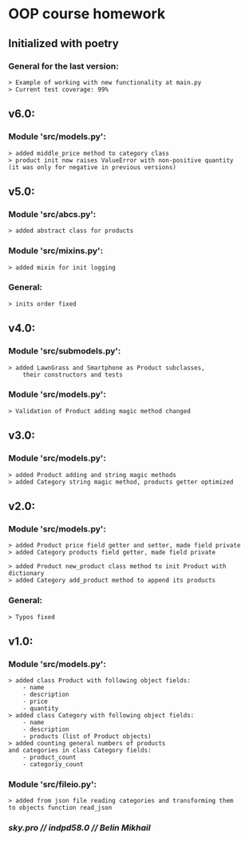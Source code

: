 # OOP course homework

## Initialized with poetry

### General for the last version:
    
    > Example of working with new functionality at main.py
    > Current test coverage: 99%

## v6.0:

### Module 'src/models.py':

    > added middle_price method to category class
    > product init now raises ValueError with non-positive quantity
    (it was only for negative in previous versions)

## v5.0:

### Module 'src/abcs.py':

    > added abstract class for products

### Module 'src/mixins.py':

    > added mixin for init logging

### General:

    > inits order fixed

## v4.0:

### Module 'src/submodels.py':

    > added LawnGrass and Smartphone as Product subclasses,
        their constructors and tests

### Module 'src/models.py':

    > Validation of Product adding magic method changed

## v3.0:

### Module 'src/models.py':

    > added Product adding and string magic methods
    > added Category string magic method, products getter optimized

## v2.0:

### Module 'src/models.py':

    > added Product price field getter and setter, made field private
    > added Category products field getter, made field private

    > added Product new_product class method to init Product with dictionary
    > added Category add_product method to append its products

### General:

    > Typos fixed

## v1.0:

### Module 'src/models.py':

    > added class Product with following object fields:
        - name
        - description
        - price
        - quantity
    > added class Category with following object fields:
        - name
        - description
        - products (list of Product objects)
    > added counting general numbers of products
    and categories in class Category fields:
        - product_count
        - categoriy_count

### Module 'src/fileio.py':

    > added from json file reading categories and transforming them
    to objects function read_json

### _sky.pro // indpd58.0 // Belin Mikhail_